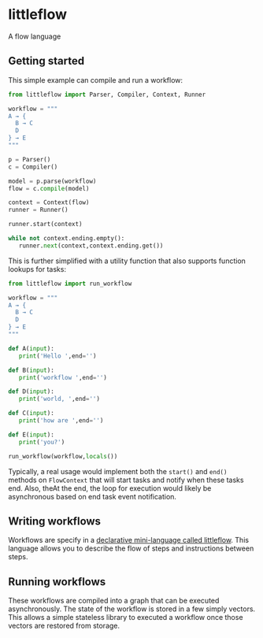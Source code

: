 # littleflow

A flow language

## Getting started

This simple example can compile and run a workflow:

```python
from littleflow import Parser, Compiler, Context, Runner

workflow = """
A → {
  B → C
  D
} → E
"""

p = Parser()
c = Compiler()

model = p.parse(workflow)
flow = c.compile(model)

context = Context(flow)
runner = Runner()

runner.start(context)

while not context.ending.empty():
   runner.next(context,context.ending.get())
```

This is further simplified with a utility function that also supports function lookups for tasks:

```python
from littleflow import run_workflow

workflow = """
A → {
  B → C
  D
} → E
"""

def A(input):
   print('Hello ',end='')

def B(input):
   print('workflow ',end='')

def D(input):
   print('world, ',end='')

def C(input):
   print('how are ',end='')

def E(input):
   print('you?')

run_workflow(workflow,locals())

```

Typically, a real usage would implement both the `start()` and `end()` methods
on `FlowContext` that will start tasks and notify when these tasks end. Also, theAt the end,
the loop for execution would likely be asynchronous based on end task event
notification.

## Writing workflows

Workflows are specify in a [declarative mini-language called littleflow](littleflow.md). This
language allows you to describe the flow of steps and instructions between steps.

## Running workflows

These workflows are compiled into a graph that can be executed asynchronously. The
state of the workflow is stored in a few simply vectors. This allows a simple
stateless library to executed a workflow once those vectors are restored from
storage.
